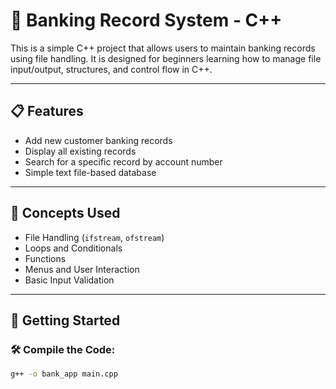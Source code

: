 # 🏦 Banking Record System - C++

This is a simple C++ project that allows users to maintain banking records using file handling. It is designed for beginners learning how to manage file input/output, structures, and control flow in C++.

---

## 📋 Features

- Add new customer banking records
- Display all existing records
- Search for a specific record by account number
- Simple text file-based database

---

## 🧠 Concepts Used

- File Handling (`ifstream`, `ofstream`)
- Loops and Conditionals
- Functions
- Menus and User Interaction
- Basic Input Validation

---

## 🚀 Getting Started

### 🛠 Compile the Code:

```bash
g++ -o bank_app main.cpp
